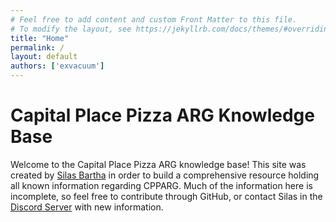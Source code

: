 ```yaml
---
# Feel free to add content and custom Front Matter to this file.
# To modify the layout, see https://jekyllrb.com/docs/themes/#overriding-theme-defaults
title: "Home"
permalink: /
layout: default
authors: ['exvacuum']
---
```


# Capital Place Pizza ARG Knowledge Base
Welcome to the Capital Place Pizza ARG knowledge base! This site was created by [Silas Bartha](https://github.com/exvacuum) in order to build a comprehensive resource holding all known information regarding CPPARG. Much of the information here is incomplete, so feel free to contribute through GitHub, or contact Silas in the [Discord Server](https://discord.gg/PS4mV72) with new information.